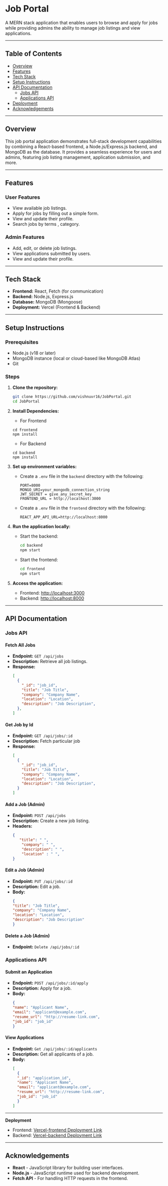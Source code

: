 # Job Portal

A MERN stack application that enables users to browse and apply for jobs while providing admins the ability to manage job listings and view applications.

---

## Table of Contents
- [Overview](#overview)
- [Features](#features)
- [Tech Stack](#tech-stack)
- [Setup Instructions](#setup-instructions)
- [API Documentation](#api-documentation)
  - [Jobs API](#jobs-api)
  - [Applications API](#applications-api)
- [Deployment](#deployment)
- [Acknowledgements](#acknowledgements)
---

## Overview
This job portal application demonstrates full-stack development capabilities by combining a React-based frontend, a Node.js/Express.js backend, and MongoDB as the database. It provides a seamless experience for users and admins, featuring job listing management, application submission, and more.

---

## Features

### User Features
- View available job listings.
- Apply for jobs by filling out a simple form.
- View and update their profile.
- Search jobs by terms , category.

### Admin Features
- Add, edit, or delete job listings.
- View applications submitted by users.
- View and update their profile.

---

## Tech Stack
- **Frontend:** React, Fetch (for communication)
- **Backend:** Node.js, Express.js
- **Database:** MongoDB (Mongoose)
- **Deployment:** Vercel (Frontend & Backend)

---

## Setup Instructions

### Prerequisites
- Node.js (v18 or later)
- MongoDB instance (local or cloud-based like MongoDB Atlas)
- Git

### Steps

1. **Clone the repository:**
   ```bash
   git clone https://github.com/vishnuvr16/JobPortal.git
   cd JobPortal
2. **Install Dependencies:**
     - For Frontend
       
     ```env
     cd frontend
     npm install
     ```
      - For Backend
        
     ```env
     cd backend
     npm install
     ```
3. **Set up environment variables:**
   - Create a `.env` file in the `backend` directory with the following:
     ```env
     PORT=8000
     MONGO_URI=your_mongodb_connection_string
     JWT_SECRET = give_any_secret_key
     FRONTEND_URL = http://localhost:3000
     ```
   - Create a `.env` file in the `frontend` directory with the following:
     ```env
     REACT_APP_API_URL=http://localhost:8000
     ```

4. **Run the application locally:**
   - Start the backend:
     ```bash
     cd backend
     npm start
     ```
   - Start the frontend:
     ```bash
     cd frontend
     npm start
     ```

5. **Access the application:**
   - Frontend: [http://localhost:3000](http://localhost:3000)
   - Backend: [http://localhost:8000](http://localhost:8000)

---

## API Documentation

### Jobs API

#### Fetch All Jobs
- **Endpoint:** `GET /api/jobs`
- **Description:** Retrieve all job listings.
- **Response:**
  ```json
  [
    {
      "_id": "job_id",
      "title": "Job Title",
      "company": "Company Name",
      "location": "Location",
      "description": "Job Description",
    },
  ]
#### Get Job by Id
- **Endpoint:** `GET /api/jobs/:id`
- **Description:** Fetch particular job
- **Response:**
  ```json
  [
    {
      "_id": "job_id",
      "title": "Job Title",
      "company": "Company Name",
      "location": "Location",
      "description": "Job Description",
    }
  ]
#### Add a Job (Admin)
- **Endpoint:** `POST /api/jobs`
- **Description:** Create a new job listing.
- **Headers:**
  ```json
  {
     "title": " ",
      "company": " ",
      "description": " ",
      "location" : " ",
  }
#### Edit a Job (Admin)
- **Endpoint:** `PUT /api/jobs/:id`
- **Description:** Edit a job.
- **Body:**
  ```json
  {
  "title": "Job Title",
  "company": "Company Name",
  "location": "Location",
  "description": "Job Description"
  }

#### Delete a Job (Admin)
- **Endpoint:** `Delete /api/jobs/:id`

### Applications API

#### Submit an Application
- **Endpoint:** `POST /api/jobs/:id/apply`
- **Description:** Apply for a job.
- **Body:**
  ```json
  {
  "name": "Applicant Name",
  "email": "applicant@example.com",
  "resume_url": "http://resume-link.com",
  "job_id": "job_id"
  }

#### View Applications
- **Endpoint:** `Get /api/jobs/:id/applicants`
- **Description:** Get all applicants of a job.
- **Body:**
  ```json
  [
    {
    "_id": "application_id",
    "name": "Applicant Name",
    "email": "applicant@example.com",
    "resume_url": "http://resume-link.com",
    "job_id": "job_id"
    }
  ]

---

**Deployment**
   - Frontend: [Vercel-frontend Deployment Link](https://job-portal-client-eosin.vercel.app/)
   - Backend: [Vercel-backend Deployment Link](https://job-portal-five-sage.vercel.app/)

---

## Acknowledgements

- **React** - JavaScript library for building user interfaces.
- **Node.js** - JavaScript runtime used for backend development.
- **Fetch API** - For handling HTTP requests in the frontend.
  

